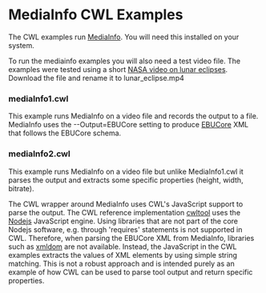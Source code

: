 # MediaInfo CWL Examples

The CWL examples run [MediaInfo](https://mediaarea.net/en/MediaInfo).  You will need this installed on your system.

To run the mediainfo examples you will also need a test video file.  The examples were tested using a short [NASA video on lunar eclipses](http://www.nasa.gov/downloadable/videos/sciencecasts-_total_eclipse_of_the_moon.mp4).  Download the file and rename it to lunar_eclipse.mp4

### mediaInfo1.cwl

This example runs MediaInfo on a video file and records the output to a file.  MediaInfo uses the --Output=EBUCore setting to produce [EBUCore](https://www.ebu.ch/metadata/ontologies/ebucore/index.html) XML that follows the EBUCore schema.

### mediaInfo2.cwl

This example runs MediaInfo on a video file but unlike MediaInfo1.cwl it parses the output and extracts some specific properties (height, width, bitrate).

The CWL wrapper around MediaInfo uses CWL's JavaScript support to parse the output.  The CWL reference implementation [cwltool](https://github.com/common-workflow-language/cwltool) uses the [Nodejs](https://nodejs.org/) JavaScript engine.  Using libraries that are not part of the core Nodejs software, e.g. through 'requires' statements is not supported in CWL.  Therefore, when parsing the EBUCore XML from MediaInfo, libraries such as [xmldom](https://www.npmjs.com/package/xmldom) are not available.  Instead, the JavaScript in the CWL examples extracts the values of XML elements by using simple string matching.  This is not a robust approach and is intended purely as an example of how CWL can be used to parse tool output and return specific properties.


